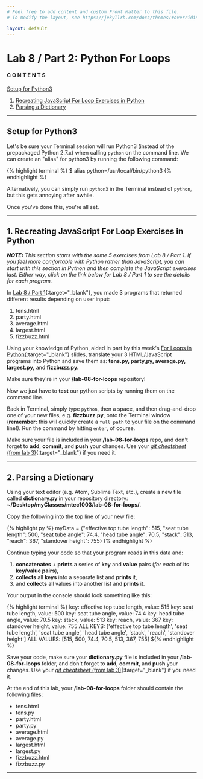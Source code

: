 ```yaml
---
# Feel free to add content and custom Front Matter to this file.
# To modify the layout, see https://jekyllrb.com/docs/themes/#overriding-theme-defaults

layout: default
---
```


<script src="https://cdn.mathjax.org/mathjax/latest/MathJax.js?config=TeX-AMS-MML_HTMLorMML" type="text/javascript"></script>
<!-- http://www.iangoodfellow.com/blog/jekyll/markdown/tex/2016/11/07/latex-in-markdown.html -->

# Lab 8 / Part 2: Python For Loops   

#### C O N T E N T S  
<a href="#setup">Setup for Python3</a>  
1. <a href="#js-stuff">Recreating JavaScript For Loop Exercises in Python</a>  
2. <a href="#dictionary">Parsing a Dictionary</a>  

* * *

<a id="setup"></a>
## Setup for Python3   

Let's be sure your Terminal session will run Python3 (instead of the prepackaged Python 2.7.x) when calling `python` on the command line. We can create an "alias" for python3 by running the following command:  

  {% highlight terminal %}
  $ alias python=/usr/local/bin/python3 {% endhighlight %}

Alternatively, you can simply run `python3` in the Terminal instead of `python`, but this gets annoying after awhile.  

Once you've done this, you're all set.  

* * *  

<a id="js-stuff"></a>
## 1. Recreating JavaScript For Loop Exercises in Python    

_**NOTE:** This section starts with the same 5 exercises from Lab 8 / Part 1. If you feel more comfortable with Python rather than JavaScript, you can start with this section in Python and then complete the JavaScript exercises last. Either way, click on the link below for Lab 8 / Part 1 to see the details for each program._  

In [Lab 8 / Part 1](/Goldford-MTEC1003-OL04/labs/08/lab-08-part1-js-for-loops.html){:target="_blank"}, you made 3 programs that returned different results depending on user input:  

  1. tens.html  
  2. party.html  
  3. average.html  
  4. largest.html
  5. fizzbuzz.html

Using your knowledge of Python, aided in part by this week's [For Loops in Python](https://einbahnstrasse.github.io/MTEC1003-OL04-slides/slides/python.for.loop.tutorial.v01/#/){:target="_blank"} slides, translate your 3 HTML/JavaScript programs into Python and save them as: **tens.py, party,py, average.py, largest.py,** and **fizzbuzz.py.**  

Make sure they're in your **/lab-08-for-loops** repository!

Now we just have to **test** our python scripts by running them on the command line.

Back in Terminal, simply type `python`, then a space, and then drag-and-drop one of your new files, e.g. **fizzbuzz.py**, onto the Terminal window (**remember:** this will quickly create a `full path` to your file on the command line!). Run the command by hitting `enter`, of course.

Make sure your file is included in your **/lab-08-for-loops** repo, and don't forget to **add**, **commit**, and **push** your changes. Use your [_git cheatsheet_ (from lab 3)](/Goldford-MTEC1003-OL04/labs/03/lab-03-git-intro.html){:target="_blank"} if you need it.  

* * *   

<a id="dictionary"></a>
## 2. Parsing a Dictionary  

Using your text editor (e.g. Atom, Sublime Text, etc.), create a new file called **dictionary.py** in your repository directory: **~/Desktop/myClasses/mtec1003/lab-08-for-loops/**.  

Copy the following into the top line of your new file:  

  {% highlight py %} myData = {"effective top tube length": 515, "seat tube length": 500, "seat tube angle": 74.4, "head tube angle": 70.5, "stack": 513, "reach": 367, "standover height": 755} {% endhighlight %}

Continue typing your code so that your program reads in this data and:
  1. **concatenates** + **prints** a series of **key** and **value** pairs (_for each_ of its **key/value pairs**),  
  2. **collects** all **keys** into a separate list and **prints** it,  
  3. and **collects** all values into another list and **prints** it.  

Your output in the console should look something like this:  

  {% highlight terminal %}
  key: effective top tube length, value: 515
  key: seat tube length, value: 500
  key: seat tube angle, value: 74.4
  key: head tube angle, value: 70.5
  key: stack, value: 513
  key: reach, value: 367
  key: standover height, value: 755
  ALL KEYS: ['effective top tube length', 'seat tube length', 'seat tube angle', 'head tube angle', 'stack', 'reach', 'standover height']
  ALL VALUES: [515, 500, 74.4, 70.5, 513, 367, 755]
  ${% endhighlight %}

Save your code, make sure your **dictionary.py** file is included in your **/lab-08-for-loops** folder, and don't forget to **add**, **commit**, and **push** your changes. Use your [_git cheatsheet_ (from lab 3)](/Goldford-MTEC1003-OL04/labs/03/lab-03-git-intro.html){:target="_blank"} if you need it.  

At the end of this lab, your **/lab-08-for-loops** folder should contain the following files:  
  * tens.html  
  * tens.py  
  * party.html  
  * party.py  
  * average.html  
  * average.py  
  * largest.html  
  * largest.py  
  * fizzbuzz.html  
  * fizzbuzz.py  

* * *
